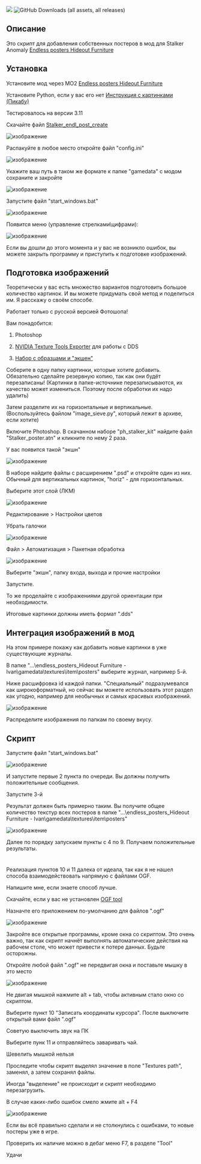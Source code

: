 ![](https://dcbadge.limes.pink/api/shield/657620998325010442?style=flat) ![GitHub Downloads (all assets, all releases)](https://img.shields.io/github/downloads/stalker_endl_post_create/:repo/total)




## Описание
Это скрипт для добавления собственных постеров в мод для Stalker Anomaly [Endless posters Hideout Furniture](https://www.moddb.com/mods/stalker-anomaly/addons/endless-posters-hideout-furniture)

## Установка

Установите мод через МО2 [Endless posters Hideout Furniture](https://www.moddb.com/mods/stalker-anomaly/addons/endless-posters-hideout-furniture)

Установите Python, если у вас его нет [Инструкция с картинками (Пикабу)](https://pikabu.ru/story/zagruzka_i_ustanovka_python_10446605)

Тестировалось на версии 3.11

Скачайте файл [Stalker_endl_post_create](https://github.com/Karamazov-Ivan/stalker_endl_post_create/releases)

![изображение](https://github.com/user-attachments/assets/c0f7313d-ef53-4603-9703-167d4d72745a)

Распакуйте в любое место откройте файл "config.ini"

![изображение](https://github.com/user-attachments/assets/313bac7f-0b3c-4bd2-88c2-db9dc38375cd)

Укажите ваш путь в таком же формате к папке "gamedata" с модом сохраните и закройте

![изображение](https://github.com/user-attachments/assets/79edf750-ad96-40ef-a60e-80eebc7669e4)

Запустите файл "start_windows.bat"

![изображение](https://github.com/user-attachments/assets/be6cb2a4-41fb-44a7-a4e0-83fef7f0b852)

Появится меню (управление стрелками\цифрами):

![изображение](https://github.com/user-attachments/assets/f815f081-64b0-4d82-ba4b-9cc485ecfc6b)

Если вы дошли до этого момента и у вас не возникло ошибок, вы можете закрыть программу и приступить к подготовке изображений.

## Подготовка изображений

Теоретически у вас есть множество вариантов подготовить большое количество картинок. И вы можете придумать свой метод и поделиться им. Я расскажу о своём способе.

Работает только с русской версией Фотошопа!

Вам понадобится:

1. Photoshop

2. [NVIDIA Texture Tools Exporter](https://developer.nvidia.com/texture-tools-exporter) для работы с DDS

3. [Набор с образцами и "экшен"](https://disk.yandex.ru/d/GlJxX8hLc35lag)

Соберите в одну папку картинки, которые хотите добавить. Обязательно сделайте резервную копию, так как они будёт перезаписаны! (Картинки в папке-источнике перезаписываются, их качество может измениться. Поэтому после обработки их надо удалить)

Затем разделите их на горизонтальные и вертикальные. (Воспользуйтесь файлом "image_sieve.py", который лежит в архиве, если хотите)

Включите Photoshop. В скачанном наборе "ph_stalker_kit" найдите файл "Stalker_poster.atn" и кликните по нему 2 раза.

У вас появится такой "экшн"

![изображение](https://github.com/user-attachments/assets/5128eb57-3414-45a4-b40b-63db006023b1)

В наборе найдите файлы с расширением ".psd" и откройте один из них. Обычный для вертикальных картинок, "horiz" - для горизонтальных.

Выберите этот слой (ЛКМ)

![изображение](https://github.com/user-attachments/assets/b30d1262-0468-4aa3-bc15-8691159be0ba)

Редактирование > Настройки цветов

Убрать галочки

![изображение](https://github.com/user-attachments/assets/84a29ac5-8b11-4cdb-83b4-242512e66d1a)

Файл > Автоматизация > Пакетная обработка

![изображение](https://github.com/user-attachments/assets/62e5d6b2-e53e-4c34-ae69-771e8393bf06)

Выберите "экшн", папку входа, выхода и прочие настройки

Запустите.

То же проделайте с изображениями другой ориентации при необходимости.

Итоговые картинки должны иметь формат ".dds"

## Интеграция изображений в мод

На этом примере покажу как добавить новые картинки в уже существующие журналы.

В папке "...\endless_posters_Hideout Furniture - Ivan\gamedata\textures\item\posters" выберите журнал, например 5-й.

Ниже расшифровка id каждой папки. "Специальный" подразумевался как широкоформатный, но сейчас вы можете использовать этот раздел как угодно, например для необычных и самых красивых изображений.

![изображение](https://github.com/user-attachments/assets/57e8495f-daa7-4bb2-8f8f-afae26b55676)

Распределите изображения по папкам по своему вкусу.

## Скрипт

Запустите файл "start_windows.bat"

![изображение](https://github.com/user-attachments/assets/be6cb2a4-41fb-44a7-a4e0-83fef7f0b852)

И запустите первые 2 пункта по очереди. Вы должны получить положительные сообщения.

Запустите 3-й

Результат должен быть примерно таким. Вы получите общее количество текстур всех постеров в папке "...\endless_posters_Hideout Furniture - Ivan\gamedata\textures\item\posters"

![изображение](https://github.com/user-attachments/assets/ccc6267a-67f8-462e-b25c-0605f6b15945)

Далее по порядку запускаем пункты с 4 по 9. Получаем положительные результаты.

#

Реализация пунктов 10 и 11 далека от идеала, так как я не нашел способа взаимодействовать напрямую с файлами OGF.

Напишите мне, если знаете способ лучше.

Скачайте, если у вас не установлен [OGF tool](https://github.com/VaIeroK/OGF-tool/releases?ysclid=m8m3ootb8821938726)

Назначте его приложением по-умолчанию для файлов ".ogf"

![изображение](https://github.com/user-attachments/assets/b8e7dfc2-ac6d-4b31-bac5-754f089ed8e9)

Закройте все открытые программы, кроме окна со скриптом. Это очень важно, так как скрипт начнёт выполнять автоматические действия на рабочем столе, что может привести к потере данных. Будьте осторожны.

Откройте любой файл ".ogf" не передвигая окна и поставьте мышку в это место

![изображение](https://github.com/user-attachments/assets/75ceb5b3-3419-4b8a-8a8a-aa86e7ab0bce)

Не двигая мышкой нажмите alt + tab, чтобы активным стало окно со скриптом.

Выберите пункт 10 "Записать координаты курсора". После выключите открытый вами файл ".ogf"

Советую выключить звук на ПК

Выберите пунк 11 и отправляйтесь заваривать чай.

Шевелить мышкой нельзя

Проследите чтобы скрипт выделял значение в поле "Textures path", заменял, а затем сохранял файлы.

Иногда "выделение" не происходит и скрипт необходимо перезагрузить.

В случае каких-либо ошибок смело жмите alt + F4

![изображение](https://github.com/user-attachments/assets/c2cf09b7-7b49-4d5b-9e65-abe989a7842d)

Если вы всё правильно сделали и не столкнулись с ошибками, то новые постеры уже в игре.

Проверить их наличие можно в дебаг меню F7, в разделе "Tool"

Удачи













